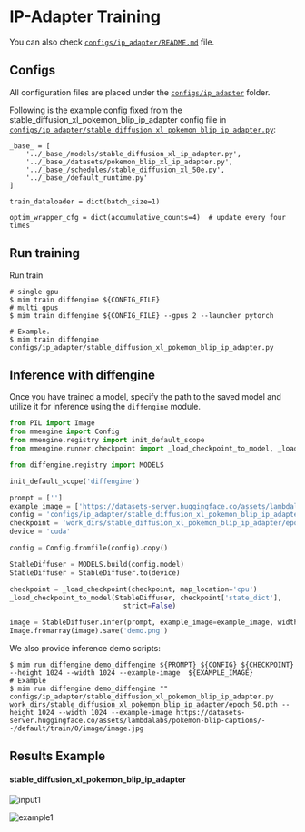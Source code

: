 # IP-Adapter Training

You can also check [`configs/ip_adapter/README.md`](../../../configs/ip_adapter/README.md) file.

## Configs

All configuration files are placed under the [`configs/ip_adapter`](../../../configs/ip_adapter/) folder.

Following is the example config fixed from the stable_diffusion_xl_pokemon_blip_ip_adapter config file in [`configs/ip_adapter/stable_diffusion_xl_pokemon_blip_ip_adapter.py`](../../../configs/ip_adapter/stable_diffusion_xl_pokemon_blip_ip_adapter.py):

```
_base_ = [
    '../_base_/models/stable_diffusion_xl_ip_adapter.py',
    '../_base_/datasets/pokemon_blip_xl_ip_adapter.py',
    '../_base_/schedules/stable_diffusion_xl_50e.py',
    '../_base_/default_runtime.py'
]

train_dataloader = dict(batch_size=1)

optim_wrapper_cfg = dict(accumulative_counts=4)  # update every four times
```

## Run training

Run train

```
# single gpu
$ mim train diffengine ${CONFIG_FILE}
# multi gpus
$ mim train diffengine ${CONFIG_FILE} --gpus 2 --launcher pytorch

# Example.
$ mim train diffengine configs/ip_adapter/stable_diffusion_xl_pokemon_blip_ip_adapter.py
```

## Inference with diffengine

Once you have trained a model, specify the path to the saved model and utilize it for inference using the `diffengine` module.

```py
from PIL import Image
from mmengine import Config
from mmengine.registry import init_default_scope
from mmengine.runner.checkpoint import _load_checkpoint_to_model, _load_checkpoint

from diffengine.registry import MODELS

init_default_scope('diffengine')

prompt = ['']
example_image = ['https://datasets-server.huggingface.co/assets/lambdalabs/pokemon-blip-captions/--/default/train/0/image/image.jpg']
config = 'configs/ip_adapter/stable_diffusion_xl_pokemon_blip_ip_adapter.py'
checkpoint = 'work_dirs/stable_diffusion_xl_pokemon_blip_ip_adapter/epoch_50.pth'
device = 'cuda'

config = Config.fromfile(config).copy()

StableDiffuser = MODELS.build(config.model)
StableDiffuser = StableDiffuser.to(device)

checkpoint = _load_checkpoint(checkpoint, map_location='cpu')
_load_checkpoint_to_model(StableDiffuser, checkpoint['state_dict'],
                            strict=False)

image = StableDiffuser.infer(prompt, example_image=example_image, width=1024, height=1024)[0]
Image.fromarray(image).save('demo.png')
```

We also provide inference demo scripts:

```
$ mim run diffengine demo_diffengine ${PROMPT} ${CONFIG} ${CHECKPOINT} --height 1024 --width 1024 --example-image  ${EXAMPLE_IMAGE}
# Example
$ mim run diffengine demo_diffengine "" configs/ip_adapter/stable_diffusion_xl_pokemon_blip_ip_adapter.py work_dirs/stable_diffusion_xl_pokemon_blip_ip_adapter/epoch_50.pth --height 1024 --width 1024 --example-image https://datasets-server.huggingface.co/assets/lambdalabs/pokemon-blip-captions/--/default/train/0/image/image.jpg
```

## Results Example

#### stable_diffusion_xl_pokemon_blip_ip_adapter

![input1](https://datasets-server.huggingface.co/assets/lambdalabs/pokemon-blip-captions/--/default/train/0/image/image.jpg)

![example1](https://github.com/okotaku/diffengine/assets/24734142/6137ffb4-dff9-41de-aa6e-2910d95e6d21)
